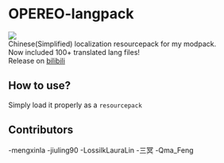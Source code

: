 # OPEREO-langpack
![](https://i.ibb.co/R4Hx8ZZ/pack.png)<br />
Chinese(Simplified) localization resourcepack for my modpack.<br />
Now included 100+ translated lang files!<br />
Release on [bilibili](https://www.bilibili.com/read/cv15450255)

## How to use?
Simply load it properly as a `resourcepack`

## Contributors
-mengxinla
-jiuling90
-LossilkLauraLin
-三冥
-Qma_Feng

